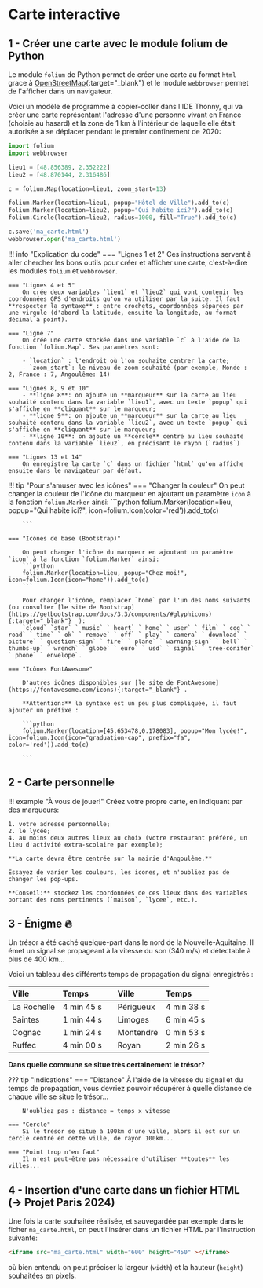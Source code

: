 # Carte interactive

## 1 - Créer une carte avec le module folium de Python

Le module `folium` de Python permet de créer une carte au format `html` grace à [OpenStreetMap](https://www.openstreetmap.fr/){:target="_blank"} et le module `webbrowser` permet de l'afficher dans un navigateur.

Voici un modèle de programme à copier-coller dans l'IDE Thonny, qui va créer une carte représentant l'adresse d'une personne vivant en France (choisie au hasard) et la zone de 1 km à l'intérieur de laquelle elle était autorisée à se déplacer pendant le premier confinement de 2020:

<!-- **⚠️ : si cela ne fonctionne pas, travaillez dans Capytale (application de l'ENT) en suivant [ce lien](https://capytale2.ac-paris.fr/web/c/8f91-2318806){:target="_blank"}.** -->

```python linenums='1'
import folium
import webbrowser

lieu1 = [48.856389, 2.352222]
lieu2 = [48.870144, 2.316486]

c = folium.Map(location=lieu1, zoom_start=13)

folium.Marker(location=lieu1, popup="Hôtel de Ville").add_to(c)
folium.Marker(location=lieu2, popup="Qui habite ici?").add_to(c)
folium.Circle(location=lieu2, radius=1000, fill="True").add_to(c)

c.save('ma_carte.html')
webbrowser.open('ma_carte.html')
```

!!! info "Explication du code"
    === "Lignes 1 et 2"
        Ces instructions servent à aller chercher les bons outils pour créer et afficher une carte, c'est-à-dire les modules `folium` et `webbrowser`.
    
    === "Lignes 4 et 5"
        On crée deux variables `lieu1` et `lieu2` qui vont contenir les coordonnées GPS d'endroits qu'on va utiliser par la suite. Il faut **respecter la syntaxe** : entre crochets, coordonnées séparées par une virgule (d'abord la latitude, ensuite la longitude, au format décimal à point).
    
    === "Ligne 7"
        On crée une carte stockée dans une variable `c` à l'aide de la fonction `folium.Map`. Ses paramètres sont:

        - `location` : l'endroit où l'on souhaite centrer la carte;
        - `zoom_start`: le niveau de zoom souhaité (par exemple, Monde : 2, France : 7, Angoulême: 14)

    === "Lignes 8, 9 et 10"
        - **ligne 8**: on ajoute un **marqueur** sur la carte au lieu souhaité contenu dans la variable `lieu1`, avec un texte `popup` qui s'affiche en **cliquant** sur le marqueur;
        - **ligne 9**: on ajoute un **marqueur** sur la carte au lieu souhaité contenu dans la variable `lieu2`, avec un texte `popup` qui s'affiche en **cliquant** sur le marqueur;
        - **ligne 10**: on ajoute un **cercle** centré au lieu souhaité  contenu dans la variable `lieu2`, en précisant le rayon (`radius`)

    === "Lignes 13 et 14"
        On enregistre la carte `c` dans un fichier `html` qu'on affiche ensuite dans le navigateur par défaut.


!!! tip "Pour s'amuser avec les icônes"
    === "Changer la couleur"
         On peut changer la couleur de l'icône du marqueur en ajoutant un paramètre `icon` à la fonction `folium.Marker` ainsi:
        ```python
        folium.Marker(location=lieu, popup="Qui habite ici?", icon=folium.Icon(color='red')).add_to(c)

        ```
        
    === "Icônes de base (Bootstrap)"

        On peut changer l'icône du marqueur en ajoutant un paramètre `icon` à la fonction `folium.Marker` ainsi:
        ```python
        folium.Marker(location=lieu, popup="Chez moi!", icon=folium.Icon(icon="home")).add_to(c)
        ```

        Pour changer l'icône, remplacer `home` par l'un des noms suivants (ou consulter [le site de Bootstrap](https://getbootstrap.com/docs/3.3/components/#glyphicons){:target="_blank"}  ):
        `cloud` `star` ` music` ` heart` ` home` ` user` ` film` ` cog` ` road` ` time` ` ok` ` remove` ` off` ` play` ` camera` ` download` ` picture` ` question-sign` ` fire` ` plane` ` warning-sign` ` bell` ` thumbs-up` ` wrench` ` globe` ` euro` ` usd` ` signal` ` tree-conifer` ` phone` ` envelope`.
    
    === "Icônes FontAwesome"

        D'autres icônes disponibles sur [le site de FontAwesome](https://fontawesome.com/icons){:target="_blank"} .

        **Attention:** la syntaxe est un peu plus compliquée, il faut ajouter un préfixe :

        ```python
        folium.Marker(location=[45.653478,0.178083], popup="Mon lycée!", icon=folium.Icon(icon="graduation-cap", prefix="fa", color='red')).add_to(c)

        ```
        
## 2 - Carte personnelle

!!! example "À vous de jouer!"
    Créez votre propre carte, en indiquant par des marqueurs:

    1. votre adresse personnelle;
    2. le lycée;
    4. au moins deux autres lieux au choix (votre restaurant préféré, un lieu d'activité extra-scolaire par exemple);

    **La carte devra être centrée sur la mairie d'Angoulême.**
    
    Essayez de varier les couleurs, les icones, et n'oubliez pas de changer les pop-ups.

    **Conseil:** stockez les coordonnées de ces lieux dans des variables portant des noms pertinents (`maison`, `lycee`, etc.).

## 3 - Énigme :fire:

Un trésor a été caché quelque-part dans le nord de la Nouvelle-Aquitaine. Il émet un signal se propageant à la vitesse du son (340 m/s) et détectable à plus de 400 km...

Voici un tableau des différents temps de propagation du signal enregistrés :

|Ville|Temps| |Ville|Temps|
|:-----|:-----|:-----|:-----|:-----|
|La Rochelle | 4 min 45 s||Périgueux | 4 min 38 s|
|Saintes | 1 min 44 s|| Limoges | 6 min 45 s|
|Cognac | 1 min 24 s ||Montendre | 0 min 53 s|
|Ruffec | 4 min 00 s ||Royan |2 min 26 s|

**Dans quelle commune se situe très certainement le trésor?**

??? tip "Indications"
    === "Distance"
        À l'aide de la vitesse du signal et du temps de propagation, vous devriez pouvoir récupérer à quelle distance de chaque ville se situe le trésor...

        N'oubliez pas : distance = temps x vitesse
    
    === "Cercle"
        Si le trésor se situe à 100km d'une ville, alors il est sur un cercle centré en cette ville, de rayon 100km...
    
    === "Point trop n'en faut"
        Il n'est peut-être pas nécessaire d'utiliser **toutes** les villes...


## 4 - Insertion d'une carte dans un fichier HTML (→ Projet Paris 2024)

Une fois la carte souhaitée réalisée, et sauvegardée par exemple dans le ficher `ma_carte.html`, on peut l'insérer dans un fichier HTML par l'instruction suivante:

```html
<iframe src="ma_carte.html" width="600" height="450" ></iframe>
```

où bien entendu on peut préciser la largeur (`width`) et la hauteur (`height`) souhaitées en pixels.
